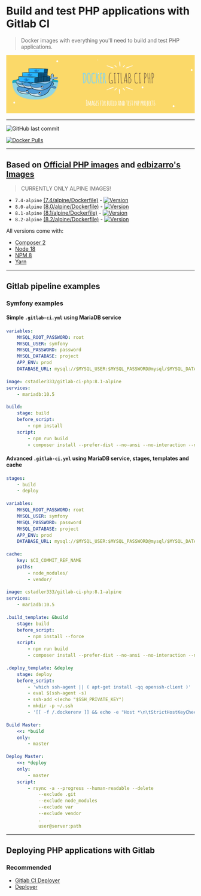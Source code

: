 # Build and test PHP applications with Gitlab CI

> Docker images with everything you'll need to build and test PHP applications.

![Logo](https://raw.githubusercontent.com/cstadler333/gitlab-ci-php/master/gitlab-ci-php.png)

---

![GitHub last commit](https://img.shields.io/github/last-commit/cstadler333/gitlab-ci-php.svg?style=for-the-badge&logo=git)

[![Docker Pulls](https://img.shields.io/docker/pulls/cstadler333/gitlab-ci-php.svg?style=for-the-badge&logo=docker)](https://hub.docker.com/r/cstadler333/gitlab-ci-php/)

---

## Based on [Official PHP images](https://hub.docker.com/_/php/) and [edbizarro's Images](https://github.com/edbizarro/gitlab-ci-pipeline-php)

> CURRENTLY ONLY ALPINE IMAGES!

- `7.4-alpine` [(7.4/alpine/Dockerfile)](https://github.com/cstadler333/gitlab-ci-php/blob/master/php/7.4/alpine/Dockerfile) - [![Version](https://img.shields.io/docker/v/cstadler333/gitlab-ci-php/7.4-alpine?style=for-the-badge&logo=docker)](https://hub.docker.com/r/cstadler333/gitlab-ci-php/tags?name=7.4-alpine)
- `8.0-alpine` [(8.0/alpine/Dockerfile)](https://github.com/cstadler333/gitlab-ci-php/blob/master/php/8.0/alpine/Dockerfile) - [![Version](https://img.shields.io/docker/v/cstadler333/gitlab-ci-php/8.0-alpine?style=for-the-badge&logo=docker)](https://hub.docker.com/r/cstadler333/gitlab-ci-php/tags?name=8.0-alpine)
- `8.1-alpine` [(8.1/alpine/Dockerfile)](https://github.com/cstadler333/gitlab-ci-php/blob/master/php/8.1/alpine/Dockerfile) - [![Version](https://img.shields.io/docker/v/cstadler333/gitlab-ci-php/8.1-alpine?style=for-the-badge&logo=docker)](https://hub.docker.com/r/cstadler333/gitlab-ci-php/tags?name=8.1-alpine)
- `8.2-alpine` [(8.2/alpine/Dockerfile)](https://github.com/cstadler333/gitlab-ci-php/blob/master/php/8.2/alpine/Dockerfile) - [![Version](https://img.shields.io/docker/v/cstadler333/gitlab-ci-php/8.2-alpine?style=for-the-badge&logo=docker)](https://hub.docker.com/r/cstadler333/gitlab-ci-php/tags?name=8.2-alpine)

All versions come with:

- [Composer 2](https://getcomposer.org/)
- [Node 18](https://nodejs.org/en/)
- [NPM 8](https://www.npmjs.com/)
- [Yarn](https://yarnpkg.com)

---

## Gitlab pipeline examples

### Symfony examples

#### Simple `.gitlab-ci.yml` using MariaDB service

```yaml
variables:
    MYSQL_ROOT_PASSWORD: root
    MYSQL_USER: symfony
    MYSQL_PASSWORD: password
    MYSQL_DATABASE: project
    APP_ENV: prod
    DATABASE_URL: mysql://$MYSQL_USER:$MYSQL_PASSWORD@mysql/$MYSQL_DATABASE

image: cstadler333/gitlab-ci-php:8.1-alpine
services:
    - mariadb:10.5

build:
    stage: build
    before_script:
        - npm install
    script:
        - npm run build
        - composer install --prefer-dist --no-ansi --no-interaction --no-progress
```

#### Advanced `.gitlab-ci.yml` using MariaDB service, stages, templates and cache

```yaml
stages:
    - build
    - deploy

variables:
    MYSQL_ROOT_PASSWORD: root
    MYSQL_USER: symfony
    MYSQL_PASSWORD: password
    MYSQL_DATABASE: project
    APP_ENV: prod
    DATABASE_URL: mysql://$MYSQL_USER:$MYSQL_PASSWORD@mysql/$MYSQL_DATABASE

cache:
    key: $CI_COMMIT_REF_NAME
    paths:
        - node_modules/
        - vendor/

image: cstadler333/gitlab-ci-php:8.1-alpine
services:
    - mariadb:10.5

.build_template: &build
    stage: build
    before_script:
        - npm install --force
    script:
        - npm run build
        - composer install --prefer-dist --no-ansi --no-interaction --no-progress

.deploy_template: &deploy
    stage: deploy
    before_script:
        - 'which ssh-agent || ( apt-get install -qq openssh-client )'
        - eval $(ssh-agent -s)
        - ssh-add <(echo "$SSH_PRIVATE_KEY")
        - mkdir -p ~/.ssh
        - '[[ -f /.dockerenv ]] && echo -e "Host *\n\tStrictHostKeyChecking no\n\n" > ~/.ssh/config'

Build Master:
    <<: *build
    only:
        - master

Deploy Master:
    <<: *deploy
    only:
        - master
    script:
        - rsync -a --progress --human-readable --delete
            --exclude .git
            --exclude node_modules
            --exclude var
            --exclude vendor
            .
            user@server:path
```

---

## Deploying PHP applications with Gitlab

### Recommended

- [Gitlab CI Deployer](https://github.com/cstadler333/gitlab-ci-deployer)
- [Deployer](https://deployer.org/docs/7.x/recipe/symfony)
